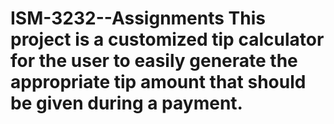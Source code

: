 # ISM-3232--Assignments This project is a customized tip calculator for the user to easily generate the appropriate tip amount that should be given during a payment. 